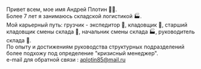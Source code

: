 Привет всем, мое имя Андрей Плотин 👷‍♂️.
<br>
Более 7 лет я занимаюсь складской логистикой 🏭.
<br>
Мой карьерный путь: грузчик - экспедитор 🚚, кладовщик 🏪, старший кладовщик смены склада 🏬, начальник смены склада 🏭, руководитель склада 🏬.
<br>
По опыту и достижениям руководства структурных подразделений более подхожу под определение "кризисный менеджер".
<br>
e-mail для обратной связи : aplotin85@mail.ru

<!---
здесь я буду оставлять интересные решения для вопросов, когда -либло возникавших в процессе моей деятельности в складской логистике.
--->
